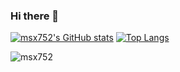 ### Hi there 👋

<!--
**msx752/msx752** is a ✨ _special_ ✨ repository because its `README.md` (this file) appears on your GitHub profile.

Here are some ideas to get you started:

- 🔭 I’m currently working on ...
- 🌱 I’m currently learning ...
- 👯 I’m looking to collaborate on ...
- 🤔 I’m looking for help with ...
- 💬 Ask me about ...
- 📫 How to reach me: ...
- 😄 Pronouns: ...
- ⚡ Fun fact: ...
-->
[![msx752's GitHub stats](https://github-readme-stats.vercel.app/api?username=msx752&count_private=true&include_all_commits=true&hide=contribs&show_icons=true&theme=dark)](https://github.com/msx752)
[![Top Langs](https://github-readme-stats.vercel.app/api/top-langs/?username=msx752&exclude_repo=msx752.github.io,free-for-dev&layout=compact&langs_count=8&theme=dark)](https://github.com/msx752)
<p><img align="center" src="https://github-readme-streak-stats.herokuapp.com/?user=msx752&theme=dark" alt="msx752" /></p> 

